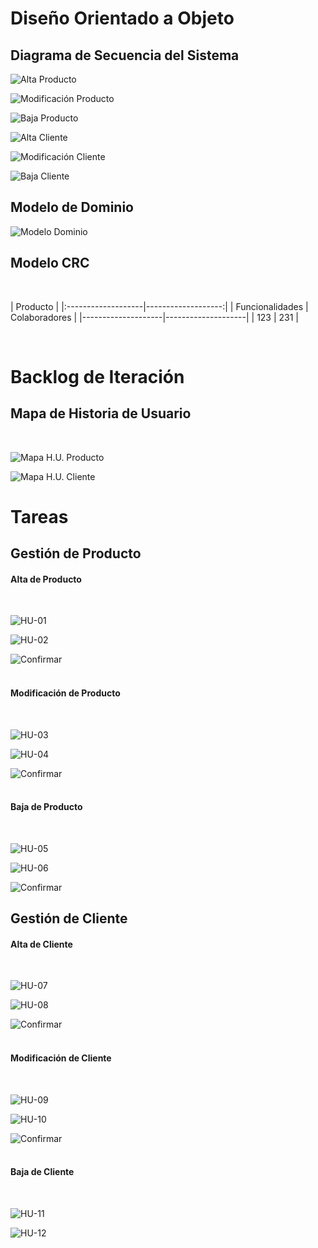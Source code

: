 # Diseño Orientado a Objeto

<h2>Diagrama de Secuencia del Sistema</h2>

![Alta Producto](Documentos/DSS/DSSAltaProducto.png "Alta de Producto")

![Modificación Producto](Documentos/DSS/DSSModificaciónProducto.png "Modificación del Producto")

![Baja Producto](Documentos/DSS/DSSBajaProducto.png "Baja de Producto")

![Alta Cliente](Documentos/DSS/DSSAltaCliente.png "Alta de Cliente")

![Modificación Cliente](Documentos/DSS/DSSModificaciónCliente.png "Modificación del Cliente")

![Baja Cliente](Documentos/DSS/DSSBajaCliente.png "Baja del Cliente")

<h2>Modelo de Dominio</h2>

![Modelo Dominio](Documentos/ModeloDominio/ModeloDominio.png "Modelo de Dominio")

<h2>Modelo CRC</h2>
<br>

|                 Producto                |
|:-------------------|-------------------:|
|  Funcionalidades   |   Colaboradores    |
|--------------------|--------------------|
|  123               |  231               |

<br>

# Backlog de Iteración

<h2>Mapa de Historia de Usuario</h2>
<br>

![Mapa H.U. Producto](Documentos/HistoriaUsuario/MapaProducto.png "Mapa Historia de Usuario del Producto")
<br>

![Mapa H.U. Cliente](Documentos/HistoriaUsuario/MapaCliente.png "Mapa Historia de Usuario del Cliente")
<br>

# Tareas
<h2>Gestión de Producto</h2>
<h4>Alta de Producto</h4>
<br>

![HU-01](Documentos/HistoriaUsuario/HU-01CrearProducto.png "Crear Producto")
<br>

![HU-02](Documentos/HistoriaUsuario/HU-02CargarDatosProducto.png "Cargar Datos del Producto")
<br>

![Confirmar](Documentos/HistoriaUsuario/ConfirmarAltaProducto.png "Confirmar Alta de Producto")
<br><br>

<h4>Modificación de Producto</h4>
<br>

![HU-03](Documentos/HistoriaUsuario/HU-03SeleccionarProducto.png "Seleccionar Producto")
<br>

![HU-04](Documentos/HistoriaUsuario/HU-04ModificarDatosProducto.png "Modificar Datos del Producto")
<br>

![Confirmar](Documentos/HistoriaUsuario/ConfirmarModificaciónProducto.png "Confirmar Modificación de Producto")
<br><br>

<h4>Baja de Producto</h4>
<br>

![HU-05](Documentos/HistoriaUsuario/HU-05SeleccionarProducto.png "Seleccionar Producto")
<br>

![HU-06](Documentos/HistoriaUsuario/HU-06EliminarProducto.png "Eliminar Producto")
<br>

![Confirmar](Documentos/HistoriaUsuario/ConfirmarBajaProducto.png "Confirmar Baja de Producto")
<br>

<h2>Gestión de Cliente</h2>
<h4>Alta de Cliente</h4>
<br>

![HU-07](Documentos/HistoriaUsuario/HU-07CrearCliente.png "Crear Cliente")
<br>

![HU-08](Documentos/HistoriaUsuario/HU-08CargarDatosPersonales.png "Cargar Datos Personales")
<br>

![Confirmar](Documentos/HistoriaUsuario/ConfirmarAltaCliente.png "Confirmar Alta de Cliente")
<br><br>

<h4>Modificación de Cliente</h4>
<br>

![HU-09](Documentos/HistoriaUsuario/HU-09SeleccionarModificación.png "Seleccionar Modificación")
<br>

![HU-10](Documentos/HistoriaUsuario/HU-10ModificarDatosPersonales.png "Modificar Datos Personales")
<br>

![Confirmar](Documentos/HistoriaUsuario/ConfirmarModificaciónCliente.png "Confirmar Modificación de Cliente")
<br><br>

<h4>Baja de Cliente</h4>
<br>

![HU-11](Documentos/HistoriaUsuario/HU-11SolicitarBajaCliente.png "Solicitar Baja de Cliente")
<br>

![HU-12](Documentos/HistoriaUsuario/HU-12ConfirmarBajaCliente.png "Confirmar Baja de Cliente")
<br>
